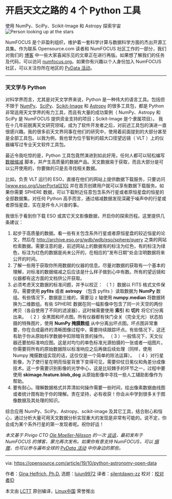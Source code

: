 [#]: collector: (lujun9972)
[#]: translator: (silentdawn-zz )
[#]: reviewer: ( )
[#]: publisher: ( )
[#]: url: ( )
[#]: subject: (4 Python tools for getting started with astronomy)
[#]: via: (https://opensource.com/article/19/10/python-astronomy-open-data)
[#]: author: (Gina Helfrich, Ph.D. https://opensource.com/users/ginahelfrich)

开启天文之路的 4 个 Python 工具
======
使用 NumPy、SciPy、Scikit-Image 和 Astropy 探索宇宙
![Person looking up at the stars][1]

NumFOCUS 是个非盈利组织，维护着一套科学计算与数据科学方面的杰出开源工具集。作为联系 Opensource.com 读者和 NumFOCUS 社区工作的一部分，我们对我们的 [博客][2] 中一些大家喜闻乐见的文章正在进行再版。如果想了解我们的任务及代码，可以访问 [numfocus.org][3]。如果你有兴趣以个人身份加入 NumFOCUS 社区，可以关注你所在地区的 [PyData 活动][4]。

* * *

### 天文学与 Python

对科学界而言，尤其是对天文学界来说，Python 是一种伟大的语言工具。包括但不限于 [NumPy][5]、[SciPy][6]、[Scikit-Image][7] 和 [Astropy][8] 的很多工具包，都是 Python 非常适用天文学界的有力工具，而且有大量的成功案例（ NumPy、Astropy 和 SciPy 是 NumFOCUS 提供资金支持的项目；Scikit-Image 是个隶属项目）。 我在十几年前脱离天文研究领域，成为了软件开发者之后，对前述工具包的演进一直很感兴趣。我的很多前天文界同事在他们的研究中，使用着前面提到的大部分甚至是全部工具包。以我为例，我也曾为位于智利的超大口径望远镜（ VLT ）上的仪器编写过专业天文软件工具包。

最近令我吃惊的是，Python 工具包竟然演进到如此好用，任何人都可以轻松编写 [数据缩减][9] 脚本，并产生高质量的数据产品。天文数据易于获取，而且大部分是可以公开使用的，你要做的只是去寻找相关数据。

比如，负责 VLT 运行的 ESO，直接在他们的网站上提供数据下载服务，只要访问 [www.eso.org/UserPortal][10] 并在首页创建用户就可以享有数据下载服务。如果你需要 SPHERE 数据，可以下载附近任意包含系外行星或者原恒星盘的恒星的全部数据集。对任何 Python 高手而言，通过缩减数据发现深藏于噪声中的行星或者原恒星盘，实在是件令人兴奋的事。

我很乐于看到你下载 ESO 或其它天文影像数据，开启你的探索历程。这里提供几条建议：

  1. 起步于高质量的数据。看一些有关包含系外行星或者原恒星盘的较近恒星的论文，然后在 <http://archive.eso.org/wdb/wdb/eso/sphere/query> 之类的网站检索数据。需要注意的是，前述网站上的数据有的标注为红色，有的标注为绿色，标注为红色的数据是尚未公开的，在相应的"发布日期"处会注明数据将来公开的时间。
  2. 了解一些用于获取你所用数据的仪器的信息。尽量对数据的获取有一个基本的理解，对标准的数据缩减之后应该是什么样子做到心中有数。所有的望远镜和仪器都有这方面的文档供公开获取。
  3. 必须考虑天文数据的标准问题，并予以校正：
    （ 1 ）数据以 FITS 格式文件保存。需要使用 **pyfits** 或者 **astropy** （包含 pyfits ）读取数据为 **NumPy** 数组。有些情况下，数据是三维的，需要沿 z 轴使用 **numpy.median** 将数据转换为二维数组。有些 SPHERE 数据在同一幅影像中包含了同一片天空的两份拷贝（各自使用了不同的滤波器），这时候需要使用 **索引** 和 **切片** 将它们分离出来。
    （ 2 ）全黑图和坏点图。所有仪器都有快门全关（完全无光）状态拍摄的特殊图片，使用 **NumPy 掩膜数组** 从中分离出坏点图。坏点图非常重要，你在合成最终的清晰图像过程中，需要持续跟踪坏点。有些情况下，这还有助于你从原始科学数据中扣除暗背景的操作。
    （ 3 ）一般情况下，天文仪器还要拍标准响应图。这是对均匀的单色标准光源拍摄的一张或者一组图片。你需要将所有的原始数据除以标准响应之后再做后续处理（同样，使用 Numpy 掩膜数组实现的话，这仅仅是一个简单的除法运算）。
    （ 4 ）对行星影像，为了使行星在明亮恒星背景下变得可见，需要仰仗日冕仪和角差分成像技术。这一步需要识别影像的光学中心，这是比较棘手的环节之一，过程中要使用 **skimage.feature.blob_dog** 从原始影像中寻找一些人工辅助影像作为帮助。
  4. 要有耐心。理解数据格式并弄清如何操作需要一些时间，绘出像素数据曲线图或者统计图有助于你的理解。贵在坚持，必有收获！你会从中学到很多关于图像数据及其处理的知识。



综合应用 NumPy、SciPy、Astropy、scikit-image 及其它工具，结合耐心和恒心，通过分析大量可用天文数据分析实现重大的发现是非常有可能的。说不定，你会成为某个系外行星的第一发现者呢。祝你好运！

_本文基于 Pivigo CTO [Ole Moeller-Nilsson][12] 的一次 [谈话][11]，最初发布于 NumFOCUS 的博客，蒙允再次发布。如果你有意支持 NumFOCUS，可以 [捐赠][13]，也可以参与遍布全球的 [PyData 活动][4] 中你身边的那些。_

--------------------------------------------------------------------------------

via: https://opensource.com/article/19/10/python-astronomy-open-data

作者：[Gina Helfrich, Ph.D.][a]
选题：[lujun9972][b]
译者：[silentdawn-zz](https://github.com/译者ID)
校对：[校对者ID](https://github.com/校对者ID)

本文由 [LCTT](https://github.com/LCTT/TranslateProject) 原创编译，[Linux中国](https://linux.cn/) 荣誉推出

[a]: https://opensource.com/users/ginahelfrich
[b]: https://github.com/lujun9972
[1]: https://opensource.com/sites/default/files/styles/image-full-size/public/lead-images/space_stars_cosmos_person.jpg?itok=XUtz_LyY (Person looking up at the stars)
[2]: https://numfocus.org/blog
[3]: https://numfocus.org
[4]: https://pydata.org/
[5]: http://numpy.scipy.org/
[6]: http://www.scipy.org/
[7]: http://scikit-image.org/
[8]: http://www.astropy.org/
[9]: https://en.wikipedia.org/wiki/Data_reduction
[10]: http://www.eso.org/UserPortal
[11]: https://www.slideshare.net/OleMoellerNilsson/pydata-lonon-finding-planets-with-python
[12]: https://twitter.com/olly_mn
[13]: https://numfocus.org/donate
